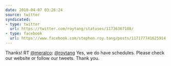 ```yaml
---
date: 2010-04-07 03:26:24
source: twitter
syndicated:
- type: twitter
  url: https://twitter.com/roytang/statuses/11736367108/
- type: facebook
  url: https://www.facebook.com/stephen.roy.tang/posts/117177741625914
---
```


Thanks! RT [@meralco](https://twitter.com/meralco/): [@roytang](https://twitter.com/roytang/) Yes, we do have schedules. Please check our website or follow our tweets. Thank you.